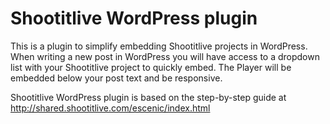 Shootitlive WordPress plugin
==============

This is a plugin to simplify embedding Shootitlive projects in WordPress. When writing a new post in WordPress you will have access to a dropdown list with your Shootitlive project to quickly embed. The Player will be embedded below your post text and be responsive.

Shootitlive WordPress plugin is based on the step-by-step guide at http://shared.shootitlive.com/escenic/index.html

